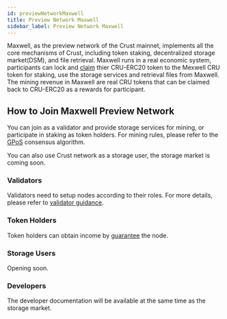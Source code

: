 ```yaml
---
id: previewNetworkMaxwell
title: Preview Network Maxwell
sidebar_label: Preview Network Maxwell
---
```


Maxwell, as the preview network of the Crust mainnet, implements all the core mechanisms of Crust, including token staking, decentralized storage market(DSM), and file retrieval. Maxwell runs in a real economic system, participants can lock and [claim](claims.md) thier CRU-ERC20 token to the Mexwell CRU token for staking, use the storage services and retrieval files from Maxwell. The mining revenue in Maxwell are real CRU tokens that can be claimed back to CRU-ERC20 as a rewards for participant.

## How to Join Maxwell Preview Network

You can join as a validator and provide storage services for mining, or participate in staking as token holders. For mining rules, please refer to the [GPoS](GPoS.md) consensus algorithm.

You can also use Crust network as a storage user, the storage market is coming soon.

### Validators

Validators need to setup nodes according to their roles. For more details, please refer to [validator guidance](validatorGuidance.md).



### Token Holders

Token holders can obtain income by [guarantee](guarantor-guidance.md) the node.

### Storage Users

Opening soon.


### Developers

The developer documentation will be available at the same time as the storage market.
